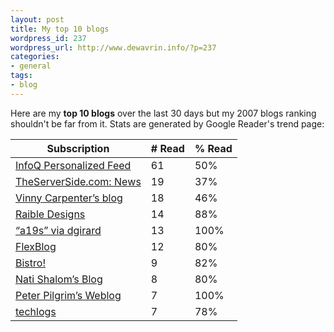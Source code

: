 ```yaml
--- 
layout: post
title: My top 10 blogs
wordpress_id: 237
wordpress_url: http://www.dewavrin.info/?p=237
categories: 
- general
tags: 
- blog
---
```

Here are my **top 10 blogs** over the last 30 days but my 2007 blogs ranking shouldn't be far from it. Stats are generated by Google Reader's trend page:<table class="sorting"><thead><tr><th>Subscription</th><th class="primary"># Read</th><th class="secondary">% Read</th></tr></thead><tbody><tr class="alt first-row top10 top20 top40" id="trends-feed/http://www.infoq.com/rss/rss.action?token=l9utqd88BFNuLlBdfBmtajxe20w0sKHc"><td class="sorting-sub-name">[InfoQ Personalized Fe<wbr>ed</wbr>](http://www.infoq.com/rss/rss.action?token=uPoslcXaSms1c5I0jNHlWCmeW3LPUfzN)<br /></td><td class="sorting-sub-primary">61</td><td class="sorting-sub-secondary">50%</td></tr><tr class="top10 top20 top40" id="trends-feed/http://www.theserverside.com/rss/theserverside-rss2.xml"><td class="sorting-sub-name">[TheServerSide.com: Ne<wbr>ws</wbr>](http://www.theserverside.com/rss/theserverside-rss2.xml)<br /></td><td class="sorting-sub-primary">19</td><td class="sorting-sub-secondary">37%</td></tr><tr class="alt top10 top20 top40" id="trends-feed/http://www.j2eegeek.com/blog/feed/"><td class="sorting-sub-name">[Vinny Carpenter’s blo<wbr>g</wbr>](http://www.j2eegeek.com/blog/feed/)</td><td class="sorting-sub-primary">18</td><td class="sorting-sub-secondary">46%</td></tr><tr class="top10 top20 top40" id="trends-feed/http://raibledesigns.com/rss/rd"><td class="sorting-sub-name">[Raible Designs](http://raibledesigns.com/rss/rd)</td><td class="sorting-sub-primary">14</td><td class="sorting-sub-secondary">88%</td></tr><tr class="alt top10 top20 top40" id="trends-user/15190414723669509436/label/a19s"><td class="sorting-sub-name">[“a19s” via dgirard](http://www.google.com/reader/public/atom/user/15190414723669509436/label/a19s)</td><td class="sorting-sub-primary">13</td><td class="sorting-sub-secondary">100%</td></tr><tr class="top10 top20 top40" id="trends-feed/http://flexblog.faratasystems.com/?feed=atom"><td class="sorting-sub-name">[FlexBlog](http://flexblog.faratasystems.com/?feed=atom)</td><td class="sorting-sub-primary">12</td><td class="sorting-sub-secondary">80%</td></tr><tr class="alt top10 top20 top40" id="trends-feed/http://blogs.sun.com/alexismp/feed/entries/rss"><td class="sorting-sub-name">[Bistro!](http://blogs.sun.com/alexismp/feed/entries/rss)</td><td class="sorting-sub-primary">9</td><td class="sorting-sub-secondary">82%</td></tr><tr class="top10 top20 top40" id="trends-feed/http://natishalom.typepad.com/nati_shaloms_blog/atom.xml"><td class="sorting-sub-name">[Nati Shalom’s Blog](http://natishalom.typepad.com/nati_shaloms_blog/atom.xml)</td><td class="sorting-sub-primary">8</td><td class="sorting-sub-secondary">80%</td></tr><tr class="alt top10 top20 top40" id="trends-feed/http://jroller.com/rss/peter_pilgrim"><td class="sorting-sub-name">[Peter Pilgrim’s Weblo<wbr>g</wbr>](http://jroller.com/rss/peter_pilgrim)</td><td class="sorting-sub-primary">7</td><td class="sorting-sub-secondary">100%</td></tr><tr class="top10 top20 top40" id="trends-feed/http://ssklogs.blogspot.com/atom.xml"><td class="sorting-sub-name">[techlogs](http://ssklogs.blogspot.com/atom.xml)</td><td class="sorting-sub-primary">7</td><td class="sorting-sub-secondary">78%</td></tr></tbody></table>
